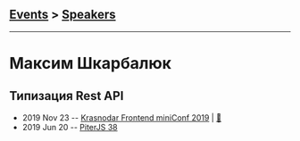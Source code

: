 ## [Events](../README.md) > [Speakers](../speakers.md)
---

# Максим Шкарбалюк

## Типизация Rest API
- 2019 Nov 23 -- [Krasnodar Frontend miniConf 2019](https://youtu.be/znm4r1puZz4)  | [:notebook:](https://yadi.sk/i/fSMZhQfUrXIHOQ)  
- 2019 Jun 20 -- [PiterJS 38](https://youtu.be/dvQUCwj_20U?t=3340)    
